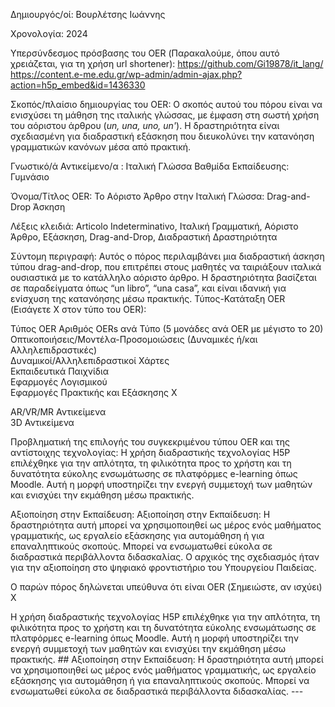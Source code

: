 Δημιουργός/οί:
Βουρλέτσης Ιωάννης

Χρονολογία:
2024

Υπερσύνδεσμος πρόσβασης του OER (Παρακαλούμε, όπου αυτό χρειάζεται, για τη χρήση url shortener):
https://github.com/Gi19878/it_lang/
https://content.e-me.edu.gr/wp-admin/admin-ajax.php?action=h5p_embed&id=1436330

Σκοπός/πλαίσιο δημιουργίας του OER: 
Ο σκοπός αυτού του πόρου είναι να ενισχύσει τη μάθηση της ιταλικής γλώσσας, με έμφαση στη σωστή χρήση του αόριστου άρθρου (*un, una, uno, un'*). Η δραστηριότητα είναι σχεδιασμένη για διαδραστική εξάσκηση που διευκολύνει την κατανόηση γραμματικών κανόνων μέσα από πρακτική.

Γνωστικό/ά Αντικείμενο/α : Ιταλική Γλώσσα
Βαθμίδα Εκπαίδευσης: Γυμνάσιο

Όνομα/Τίτλος OER: Το Αόριστο Άρθρο στην Ιταλική Γλώσσα: Drag-and-Drop Άσκηση  

Λέξεις κλειδιά: Articolo Indeterminativo, Ιταλική Γραμματική, Αόριστο Άρθρο, Εξάσκηση, Drag-and-Drop, Διαδραστική Δραστηριότητα

Σύντομη περιγραφή:
Αυτός ο πόρος περιλαμβάνει μια διαδραστική άσκηση τύπου drag-and-drop, που επιτρέπει στους μαθητές να ταιριάξουν ιταλικά ουσιαστικά με το κατάλληλο αόριστο άρθρο. Η δραστηριότητα βασίζεται σε παραδείγματα όπως “un libro”, “una casa”, και είναι ιδανική για ενίσχυση της κατανόησης μέσω πρακτικής.
 Τύπος-Κατάταξη OER (Εισάγετε Χ στον τύπο του OER):
 
Τύπος OER	Αριθμός OERs ανά Τύπο (5 μονάδες ανά OER με μέγιστο το 20) 
Οπτικοποιήσεις/Μοντέλα-Προσομοιώσεις 
(Δυναμικές ή/και Αλληλεπιδραστικές) 	  
Δυναμικοί/Αλληλεπιδραστικοί Χάρτες 	  
Εκπαιδευτικά Παιχνίδια 	  
Εφαρμογές Λογισμικού 	  
Εφαρμογές Πρακτικής και Εξάσκησης 	X

AR/VR/MR Αντικείμενα 	  
3D Αντικείμενα 	  
 
Προβληματική της επιλογής του συγκεκριμένου τύπου OER και της αντίστοιχης τεχνολογίας: 
Η χρήση διαδραστικής τεχνολογίας H5P επιλέχθηκε για την απλότητα, τη φιλικότητα προς το χρήστη και τη δυνατότητα εύκολης ενσωμάτωσης σε πλατφόρμες e-learning όπως Moodle. Αυτή η μορφή υποστηρίζει την ενεργή συμμετοχή των μαθητών και ενισχύει την εκμάθηση μέσω πρακτικής.
 
Αξιοποίηση στην Εκπαίδευση: 
Αξιοποίηση στην Εκπαίδευση: Η δραστηριότητα αυτή μπορεί να χρησιμοποιηθεί ως μέρος ενός μαθήματος γραμματικής, ως εργαλείο εξάσκησης για αυτομάθηση ή για επαναληπτικούς σκοπούς. Μπορεί να ενσωματωθεί εύκολα σε διαδραστικά περιβάλλοντα διδασκαλίας. Ο αρχικός της σχεδιασμός ήταν για την αξιοποίηση στο ψηφιακό φροντιστήριο του Υπουργείου Παιδείας.


Ο παρών πόρος δηλώνεται υπεύθυνα ότι είναι OER (Σημειώστε, αν ισχύει) X
 

Η χρήση διαδραστικής τεχνολογίας H5P επιλέχθηκε για την απλότητα, τη φιλικότητα προς το χρήστη και τη δυνατότητα εύκολης ενσωμάτωσης σε πλατφόρμες e-learning όπως Moodle. Αυτή η μορφή υποστηρίζει την ενεργή συμμετοχή των μαθητών και ενισχύει την εκμάθηση μέσω πρακτικής. ## Αξιοποίηση στην Εκπαίδευση: Η δραστηριότητα αυτή μπορεί να χρησιμοποιηθεί ως μέρος ενός μαθήματος γραμματικής, ως εργαλείο εξάσκησης για αυτομάθηση ή για επαναληπτικούς σκοπούς. Μπορεί να ενσωματωθεί εύκολα σε διαδραστικά περιβάλλοντα διδασκαλίας. ---

